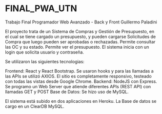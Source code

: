# FINAL_PWA_UTN
Trabajo Final Programador Web Avanzado - Back y Front
Guillermo Paladini

El proyecto trata de un Sistema de Compras y Gestión de Presupuesto, en el cual se tiene cargado un presupuesto, y pueden cargarse Solicitudes de Compra que luego pueden ser aprobadas o rechazadas. Permite consultar las OC y su estado. Permite ver el presupuesto. El sistema inicia con un login que solicita usuario y contraseña. 

Se utilizaron las siguientes tecnologias:

Frontend: React y React Bootstrap. Se usaron hooks y para las llamadas a las APIs se utilizó AXIOS. El sitio es completamente responsivo, testeado con todas las vistas desde Google Chrome.
Backend: NodeJS con Express. Se programo un Web Server que atiende diferentes APIs (REST API) con llamadas GET y POST
Base de Datos: Se hizo uso de MySQL.

El sistema está subido en dos aplicaciones en Heroku. La Base de datos se cargo en un ClearDB MySQL.


